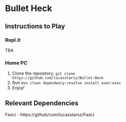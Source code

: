 # Bullet Heck

## Instructions to Play
### Repl.it
TBA

### Home PC
1. Clone the repository: `git clone https://github.com/lucasstarsz/Bullet-Heck`
2. Run `mvn clean dependency:resolve install exec:exec`
3. Enjoy!


## Relevant Dependencies
FastJ - https://github/com/lucasstarsz/FastJ
